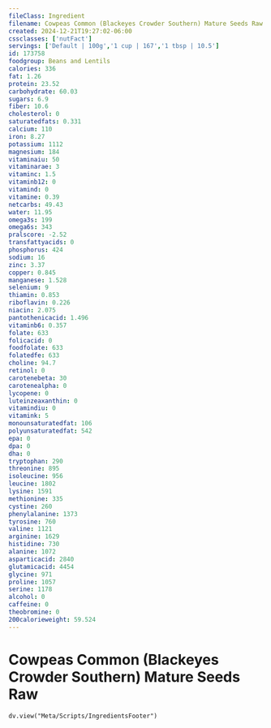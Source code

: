```yaml
---
fileClass: Ingredient
filename: Cowpeas Common (Blackeyes Crowder Southern) Mature Seeds Raw
created: 2024-12-21T19:27:02-06:00
cssclasses: ['nutFact']
servings: ['Default | 100g','1 cup | 167','1 tbsp | 10.5']
id: 173758
foodgroup: Beans and Lentils
calories: 336
fat: 1.26
protein: 23.52
carbohydrate: 60.03
sugars: 6.9
fiber: 10.6
cholesterol: 0
saturatedfats: 0.331
calcium: 110
iron: 8.27
potassium: 1112
magnesium: 184
vitaminaiu: 50
vitaminarae: 3
vitaminc: 1.5
vitaminb12: 0
vitamind: 0
vitamine: 0.39
netcarbs: 49.43
water: 11.95
omega3s: 199
omega6s: 343
pralscore: -2.52
transfattyacids: 0
phosphorus: 424
sodium: 16
zinc: 3.37
copper: 0.845
manganese: 1.528
selenium: 9
thiamin: 0.853
riboflavin: 0.226
niacin: 2.075
pantothenicacid: 1.496
vitaminb6: 0.357
folate: 633
folicacid: 0
foodfolate: 633
folatedfe: 633
choline: 94.7
retinol: 0
carotenebeta: 30
carotenealpha: 0
lycopene: 0
luteinzeaxanthin: 0
vitamindiu: 0
vitamink: 5
monounsaturatedfat: 106
polyunsaturatedfat: 542
epa: 0
dpa: 0
dha: 0
tryptophan: 290
threonine: 895
isoleucine: 956
leucine: 1802
lysine: 1591
methionine: 335
cystine: 260
phenylalanine: 1373
tyrosine: 760
valine: 1121
arginine: 1629
histidine: 730
alanine: 1072
asparticacid: 2840
glutamicacid: 4454
glycine: 971
proline: 1057
serine: 1178
alcohol: 0
caffeine: 0
theobromine: 0
200calorieweight: 59.524
---
```


# Cowpeas Common (Blackeyes Crowder Southern) Mature Seeds Raw

```dataviewjs
dv.view("Meta/Scripts/IngredientsFooter")
```